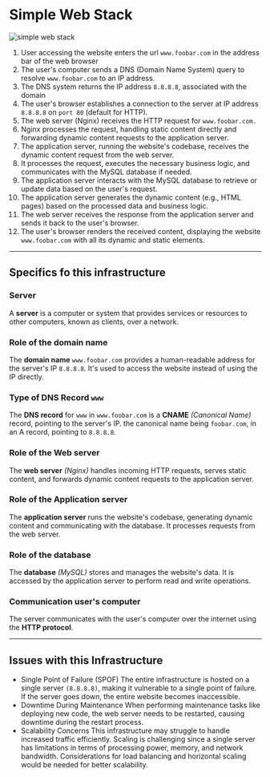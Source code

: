 # Simple Web Stack

![simple web stack](https://i.imgur.com/DgZaGRT.png)

1. User accessing the website enters the url `www.foobar.com` in the address bar of the web browser
2. The user's computer sends a DNS (Domain Name System) query to resolve `www.foobar.com` to an IP address.
3. The DNS system returns the IP address `8.8.8.8`, associated with the domain
4. The user's browser establishes a connection to the server at IP address `8.8.8.8` on `port 80` (default for HTTP).
5. The web server (Nginx) receives the HTTP request for `www.foobar.com.`
6. Nginx processes the request, handling static content directly and forwarding dynamic content requests to the application server.
7. The application server, running the website's codebase, receives the dynamic content request from the web server.
8. It processes the request, executes the necessary business logic, and communicates with the MySQL database if needed.
9. The application server interacts with the MySQL database to retrieve or update data based on the user's request.
10. The application server generates the dynamic content (e.g., HTML pages) based on the processed data and business logic.
11. The web server receives the response from the application server and sends it back to the user's browser.
12. The user's browser renders the received content, displaying the website `www.foobar.com` with all its dynamic and static elements.

---

## Specifics fo this infrastructure
### Server
A **server** is a computer or system that provides services or resources to other computers, known as clients, over a network.

### Role of the domain name
The **domain name** `www.foobar.com` provides a human-readable address for the server's IP `8.8.8.8`. It's used to access the website instead of using the IP directly.

### Type of DNS Record `www`
The **DNS record** for `www` in `www.foobar.com` is a **CNAME** *(Canonical Name)* record, pointing to the server's IP. the canonical name being `foobar.com`, in an A record, pointing to `8.8.8.8`.

### Role of the Web server
The **web server** *(Nginx)* handles incoming HTTP requests, serves static content, and forwards dynamic content requests to the application server.

### Role of the Application server
The **application server** runs the website's codebase, generating dynamic content and communicating with the database. It processes requests from the web server.

### Role of the database
The **database** *(MySQL)* stores and manages the website's data. It is accessed by the application server to perform read and write operations.

### Communication user's computer
The server communicates with the user's computer over the internet using the **HTTP protocol**.

---

## Issues with this Infrastructure
- Single Point of Failure (SPOF)
The entire infrastructure is hosted on a single server `(8.8.8.8)`, making it vulnerable to a single point of failure. If the server goes down, the entire website becomes inaccessible.
- Downtime During Maintenance
When performing maintenance tasks like deploying new code, the web server needs to be restarted, causing downtime during the restart process.
- Scalability Concerns
This infrastructure may struggle to handle increased traffic efficiently. Scaling is challenging since a single server has limitations in terms of processing power, memory, and network bandwidth. Considerations for load balancing and horizontal scaling would be needed for better scalability.
